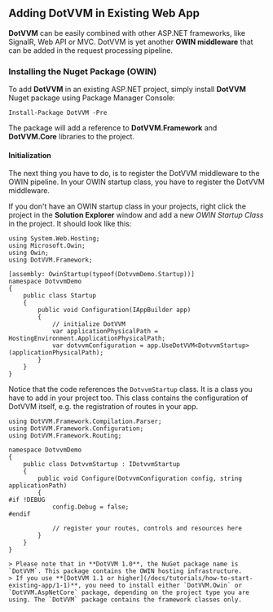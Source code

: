 ## Adding DotVVM in Existing Web App

**DotVVM** can be easily combined with other ASP.NET frameworks, like SignalR, Web API or MVC. 
DotVVM is yet another **OWIN middleware** that can be added in the request processing pipeline.


### Installing the Nuget Package (OWIN)

To add **DotVVM** in an existing ASP.NET project, simply install **DotVVM** Nuget package using Package Manager Console:

    Install-Package DotVVM -Pre

The package will add a reference to **DotVVM.Framework** and **DotVVM.Core** libraries to the project.

#### Initialization

The next thing you have to do, is to register the DotVVM middleware to the OWIN pipeline. In your OWIN startup class, you have to register the DotVVM middleware. 

If you don't have an OWIN startup class in your projects, right click the project in the __Solution Explorer__ window and 
add a new _OWIN Startup Class_ in the project. It should look like this:

```CSHARP
using System.Web.Hosting;
using Microsoft.Owin;
using Owin;
using DotVVM.Framework;
    
[assembly: OwinStartup(typeof(DotvvmDemo.Startup))]
namespace DotvvmDemo
{
    public class Startup
    {
        public void Configuration(IAppBuilder app)
        {
            // initialize DotVVM
            var applicationPhysicalPath = HostingEnvironment.ApplicationPhysicalPath;
            var dotvvmConfiguration = app.UseDotVVM<DotvvmStartup>(applicationPhysicalPath);    
        }
    }
}
```

Notice that the code references the `DotvvmStartup` class. It is a class you have to add in your project too. 
This class contains the configuration of DotVVM itself, e.g. the registration of routes in your app.

```CSHARP
using DotVVM.Framework.Compilation.Parser;
using DotVVM.Framework.Configuration;
using DotVVM.Framework.Routing;

namespace DotvvmDemo
{
    public class DotvvmStartup : IDotvvmStartup
    {
        public void Configure(DotvvmConfiguration config, string applicationPath)
        {
#if !DEBUG
            config.Debug = false;
#endif

            // register your routes, controls and resources here
        }        
    }
}

> Please note that in **DotVVM 1.0**, the NuGet package name is `DotVVM`. This package contains the OWIN hosting infrastructure.
> If you use **[DotVVM 1.1 or higher](/docs/tutorials/how-to-start-existing-app/1-1)**, you need to install either `DotVVM.Owin` or `DotVVM.AspNetCore` package, depending on the project type you are using. The `DotVVM` package contains the framework classes only. 